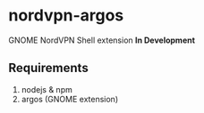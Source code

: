 # nordvpn-argos

GNOME NordVPN Shell extension **In Development**

## Requirements

1. nodejs & npm
2. argos (GNOME extension) 


